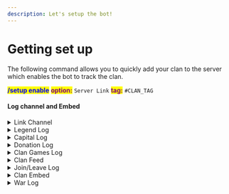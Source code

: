 ```yaml
---
description: Let's setup the bot!
---
```


# Getting set up

The following command allows you to quickly add your clan to the server which enables the bot to track the clan.

<mark style="color:blue;">**/setup enable**</mark> <mark style="color:purple;">**option:**</mark> `Server Link` <mark style="color:purple;">**tag:**</mark> `#CLAN_TAG` &#x20;

#### Log channel and Embed

<details>

<summary>Link Channel</summary>

Allows you to link a clan to a channel. (one clan per channel)

<mark style="color:blue;">**/setup enable**</mark> <mark style="color:purple;">**option:**</mark> Channel `Link` <mark style="color:purple;">**tag:**</mark> `#CLAN_TAG` &#x20;

* [x] This link enables you to run commands without entering or selecting a clan tag.
* [x] You can repeat the process to link the clan in multiple channels.&#x20;

</details>

<details>

<summary>Legend Log</summary>

Posts daily legend attack summary of the day.

<mark style="color:blue;">**/setup enable**</mark> <mark style="color:purple;">**option:**</mark> `Legend Log` <mark style="color:purple;">**tag:**</mark> `#CLAN_TAG` &#x20;

</details>

<details>

<summary>Capital Log</summary>

Posts Capital Raid and Contribution summary at the end of the Raid.

<mark style="color:blue;">**/setup enable**</mark> <mark style="color:purple;">**option:**</mark> `Capital Log` <mark style="color:purple;">**tag:**</mark> `#CLAN_TAG` &#x20;

</details>

<details>

<summary>Donation Log</summary>

Posts an update whenever someone donates or receives troops.

<mark style="color:blue;">**/setup enable**</mark> <mark style="color:purple;">**option:**</mark> `Donation Log` <mark style="color:purple;">**tag:**</mark> `#CLAN_TAG` &#x20;

* [x] Set the frequency of the donation (**Daily/Weekly/Monthly** or Continuous)

</details>

<details>

<summary>Clan Games Log</summary>

It posts a leaderboard at the beginning of the Clan Games and then keeps updating it throughout the week.&#x20;

<mark style="color:blue;">**/setup enable**</mark> <mark style="color:purple;">**option:**</mark> `Clan Games` <mark style="color:purple;">**tag:**</mark> `#CLAN_TAG` &#x20;

</details>

<details>

<summary>Clan Feed</summary>

Clan Feed is a feature that automatically posts in-game events in a channel.&#x20;

<mark style="color:blue;">**/setup enable**</mark> <mark style="color:purple;">**option:**</mark> `Clan Feed` <mark style="color:purple;">**tag:**</mark> `#CLAN_TAG` &#x20;

* [x] Town hall upgrade
* [x] War preference change
* [x] Player name change
* [x] Capital league change&#x20;
* [x] Clan war league change
* [x] Clan level up

</details>

<details>

<summary>Join/Leave Log</summary>

Keeps a log of new member joining and leaving.

<mark style="color:blue;">**/setup enable**</mark> <mark style="color:purple;">**option:**</mark> `Join/Leave Log` <mark style="color:purple;">**tag:**</mark> `#CLAN_TAG` &#x20;

</details>

<details>

<summary>Clan Embed</summary>

Clan embed is for showcasing your clans in a public channel.

<mark style="color:blue;">**/setup enable**</mark> <mark style="color:purple;">**option:**</mark> `Clan Embed` <mark style="color:purple;">**tag:**</mark> `#CLAN_TAG` &#x20;

</details>

<details>

<summary>War Log</summary>

Posts an Embed for each war and keeps updating it throughout the war and at the end it posts a list of missed attacks.

<mark style="color:blue;">**/setup enable**</mark> <mark style="color:purple;">**option:**</mark> `War Log` <mark style="color:purple;">**tag:**</mark> `#CLAN_TAG` &#x20;

</details>
